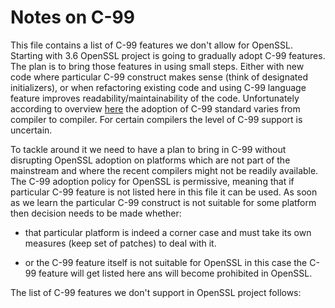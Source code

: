 Notes on C-99
=============

This file contains a list of C-99 features we don't allow for OpenSSL.
Starting with 3.6 OpenSSL project is going to gradually adopt C-99 features.
The plan is to bring those features in using small steps. Either with new
code where particular C-99 construct makes sense (think of designated initializers),
or when refactoring existing code and using C-99 language feature improves
readability/maintainability of the code. Unfortunately according to overview
[here](https://en.cppreference.com/w/c/compiler_support/99) the adoption of C-99 standard varies from compiler to compiler.
For certain compilers the level of C-99 support is uncertain.

To tackle around it we need to have a plan to bring in C-99 without disrupting
OpenSSL adoption on platforms which are not part of the mainstream and where
the recent compilers might not be readily available. The C-99 adoption policy
for OpenSSL is permissive, meaning that if particular C-99 feature is not listed
here in this file it can be used. As soon as we learn the particular C-99 construct
is not suitable for some platform then decision needs to be made whether:

   - that particular platform is indeed a corner case and must take its own
     measures (keep set of patches) to deal with it.

   - or the C-99 feature itself is not suitable for OpenSSL in this case the
     C-99 feature will get listed here ans will become prohibited in OpenSSL.

The list of C-99 features we don't support in OpenSSL project follows:
